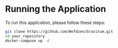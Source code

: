 # Running the Application

To run this application, please follow these steps:

```bash
git clone https://github.com/Wefdzen/Gravitum.git
cd your_repository
docker-compose up -d

```
